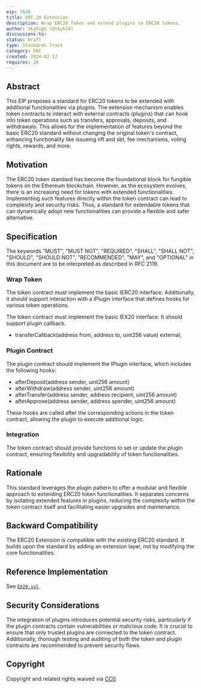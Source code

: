 ```yaml
---
eip: 7628
title: ERC-20 Extension
description: Wrap ERC20 Token and extend plugins to ERC20 tokens. 
author: Skyhigh (@skyh24)
discussions-to: 
status: Draft
type: Standards Track
category: ERC
created: 2024-02-12
requires: 20
---
```


## Abstract
This EIP proposes a standard for ERC20 tokens to be extended with additional functionalities via plugins. The extension mechanism enables token contracts to interact with external contracts (plugins) that can hook into token operations such as transfers, approvals, deposits, and withdrawals. This allows for the implementation of features beyond the basic ERC20 standard without changing the original token's contract, enhancing functionality like issueing nft and sbt, fee mechanisms, voting rights, rewards, and more.

## Motivation
The ERC20 token standard has become the foundational block for fungible tokens on the Ethereum blockchain. However, as the ecosystem evolves, there is an increasing need for tokens with extended functionalities. Implementing such features directly within the token contract can lead to complexity and security risks. Thus, a standard for extendable tokens that can dynamically adopt new functionalities can provide a flexible and safer alternative.

## Specification

The keywords "MUST", "MUST NOT", "REQUIRED", "SHALL", "SHALL NOT", "SHOULD", "SHOULD NOT", "RECOMMENDED", "MAY", and "OPTIONAL" in this document are to be interpreted as described in RFC 2119.

### Wrap Token 
The token contract must implement the basic IERC20 interface. Additionally, it should support interaction with a IPlugin interface that defines hooks for various token operations.

The token contract must implement the basic IEX20 interface. It should support plugin callback.

- transferCallback(address from, address to, uint256 value) external;

### Plugin Contract
The plugin contract should implement the IPlugin interface, which includes the following hooks:

- afterDeposit(address sender, uint256 amount)
- afterWithdraw(address sender, uint256 amount)
- afterTransfer(address sender, address recipient, uint256 amount)
- afterApprove(address sender, address spender, uint256 amount)

These hooks are called after the corresponding actions in the token contract, allowing the plugin to execute additional logic.

### Integration
The token contract should provide functions to set or update the plugin contract, ensuring flexibility and upgradability of token functionalities.

## Rationale
This standard leverages the plugin pattern to offer a modular and flexible approach to extending ERC20 token functionalities. It separates concerns by isolating extended features in plugins, reducing the complexity within the token contract itself and facilitating easier upgrades and maintenance.

## Backward Compatibility
The ERC20 Extension is compatible with the existing ERC20 standard. It builds upon the standard by adding an extension layer, not by modifying the core functionalities.

## Reference Implementation

See [`EX20.sol`](../assets/erc-7628/src/EX20.sol).

## Security Considerations
The integration of plugins introduces potential security risks, particularly if the plugin contracts contain vulnerabilities or malicious code. It is crucial to ensure that only trusted plugins are connected to the token contract. Additionally, thorough testing and auditing of both the token and plugin contracts are recommended to prevent security flaws.

## Copyright

Copyright and related rights waived via [CC0](../LICENSE.md).
